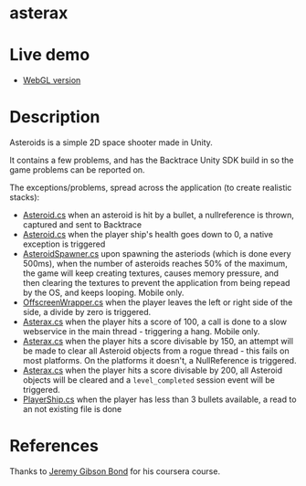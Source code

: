 # asterax

# Live demo

- [WebGL version](https://backtrace-labs.github.io/unity-asterax/)

# Description

Asteroids is a simple 2D space shooter made in Unity.

It contains a few problems, and has the Backtrace Unity SDK build in so the game problems can be reported on.

The exceptions/problems, spread across the application (to create realistic stacks):
- [Asteroid.cs](Assets/__Scripts/Asteroid.cs) when an asteroid is hit by a bullet, a nullreference is thrown, captured and sent to Backtrace
- [Asteroid.cs](Assets/__Scripts/Asteroid.cs) when the player ship's health goes down to 0, a native exception is triggered
- [AsteroidSpawner.cs](Assets/__Scripts/AsteroidSpawner.cs) upon spawning the asteriods (which is done every 500ms), when the number of asteroids reaches 50% of the maximum, the game will keep creating textures, causes memory pressure, and then clearing the textures to prevent the application from being repead by the OS, and keeps looping. Mobile only.
- [OffscreenWrapper.cs](Assets/__Scripts/OffscreenWrapper.cs) when the player leaves the left or right side of the side, a divide by zero is triggered.
- [Asterax.cs](Assets/__Scripts/Asterax.cs) when the player hits a score of 100, a call is done to a slow webservice in the main thread - triggering a hang. Mobile only.
- [Asterax.cs](Assets/__Scripts/Asterax.cs) when the player hits a score divisable by 150, an attempt will be made to clear all Asteroid objects from a rogue thread - this fails on most platforms. On the platforms it doesn't, a NullReference is triggered.
- [Asterax.cs](Assets/__Scripts/Asterax.cs) when the player hits a score divisable by 200, all Asteroid objects will be cleared and a `level_completed` session event will be triggered.
- [PlayerShip.cs](Assets/__Scripts/PlayerShip.cs) when the player has less than 3 bullets available, a read to an not existing file is done

# References

Thanks to [Jeremy Gibson Bond](https://www.coursera.org/lecture/core-interaction-programming/challenge-1-scripting-needs-Vahew) for his coursera course.

